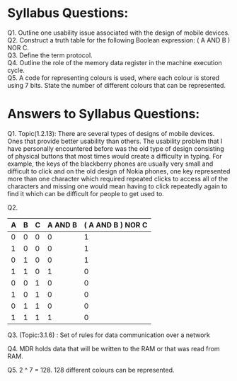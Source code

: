 
Syllabus Questions:
===========================
Q1. Outline one usability issue associated with the design of mobile devices.  
Q2. Construct a truth table for the following Boolean expression: ( A AND B ) NOR C.  
Q3. Define the term protocol.  
Q4. Outline the role of the memory data register in the machine execution cycle.   
Q5. A code for representing colours is used, where each colour is stored using 7 bits. State the number of different colours that can be represented.  







Answers to Syllabus Questions:
=================================

Q1. Topic(1.2.13): There are several types of designs of mobile devices. Ones that provide better usability than others. The usability problem that I have personally encountered before was the old type of design consisting of physical buttons that most times would create a difficulty in typing. For example, the keys of the blackberry phones are usually very small and difficult to click and on  the old design of Nokia phones, one key represented more than one character which required repeated clicks to access all of the characters and missing one would mean having to click repeatedly again to find it which can be difficult for people to get used to.

Q2.

|   A   |   B    |    C   |     A AND B     | ( A AND B ) NOR C |
| ----- | ------ | ------ | --------------- | ------------------|
|   0   |   0     |    0  |     0           |  1    |
|   1   |   0     |    0   |    0           |   1   |
|   0   |   1     |     0   |     0         |   1   |
|   1    |   1    |     0   |     1         |   0   |
|   0   |   0     |     1   |     0         |   0   |
|    1   |    0   |     1   |     0         |   0   |
|   0   |   1   |       1   |       0       |    0   |
|   1   |   1   |       1    |      1       |     0   |


Q3. (Topic:3.1.6) : Set of rules for data communication over a network

Q4. MDR holds data that will be written to the RAM or that was read from RAM. 

Q5. 2 ^ 7 = 128. 128 different colours can be represented. 
